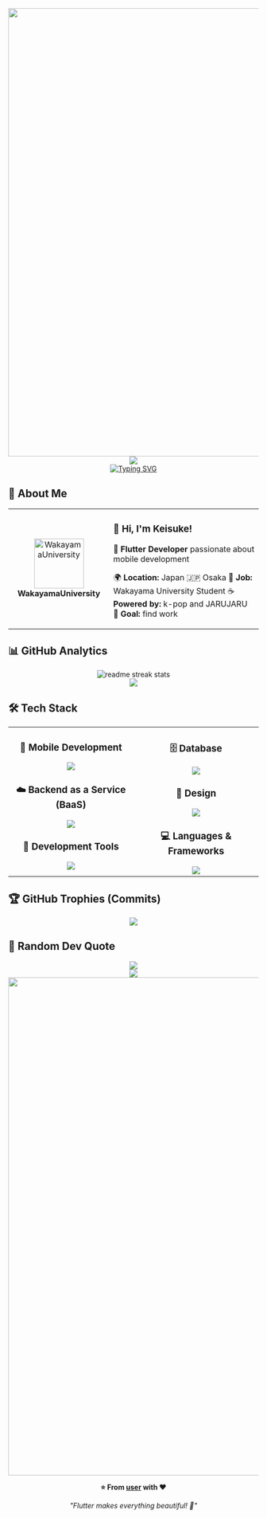 <div align="center">
  <img src="https://user-images.githubusercontent.com/74038190/212284100-561aa473-3905-4a80-b561-0d28506553ee.gif" width="900">
</div>

<div align="center">
  <img src=https://capsule-render.vercel.app/api?type=waving&height=199&color=timeGradient&text=Hello%20world&fontAlign=50&fontAlignY=45&animation=twinkling />
</div>

<div align="center">
  <a href="https://git.io/typing-svg"><img src="https://readme-typing-svg.herokuapp.com?font=Fira+Code&pause=1000&color=40AFC7&background=FFFFFF00&width=450&height=60&lines=%E2%9C%A8Welcome+to+my+profile+page%F0%9F%A4%A9;%F0%9F%91%8BPlease+take+your+time+%F0%9F%98%81;%E2%9C%8C%EF%B8%8F%ED%94%84%EB%A1%9C%ED%95%84+%ED%8E%98%EC%9D%B4%EC%A7%80%EC%97%90+%EC%98%A4%EC%8B%A0+%EA%B2%83%EC%9D%84+%ED%99%98%EC%98%81%ED%95%A9%EB%8B%88%EB%8B%A4%F0%9F%98%8A" alt="Typing SVG" /></a>
</div>

## 🌟 **About Me**

<div align="center">

<table>
<tr>
<td width="200" align="center">
<img src="https://www.wakayama-u.ac.jp/_files/00488693/mark01.gif" width="100" height="100" alt="WakayamaUniversity" />
<br><strong>WakayamaUniversity</strong>
</td>
<td width="400" align="left">

### 👋 **Hi, I'm Keisuke!**
🚀 **Flutter Developer** passionate about mobile development  

🌍 **Location:** Japan 🇯🇵 Osaka
💼 **Job:** Wakayama University Student
☕ **Powered by:** k-pop and JARUJARU
🎯 **Goal:** find work

</td>
</tr>
</table>

</div>

## 📊 **GitHub Analytics**

<div align="center">
  <img src="https://github-readme-streak-stats.herokuapp.com/?user=user&theme=transparent&border_radius=10&starting_year=2020" alt="readme streak stats" />
</div>

<div align="center">
  <img src="https://github-readme-activity-graph.vercel.app/graph?username=user&custom_title=User's%20GitHub%20Activity%20Graph&bg_color=0d1117&color=58a6ff&line=58a6ff&point=58a6ff&area=true&hide_border=true" />
</div>

## 🛠️ **Tech Stack**

<table align="center">
<tr>
<td width="50%" align="center" valign="top">

### 📱  **Mobile Development**
<img src="https://skillicons.dev/icons?i=flutter,dart" />

### ☁️  **Backend as a Service (BaaS)**
<img src="https://skillicons.dev/icons?i=supabase,firebase" />

### 🔧  **Development Tools**
<img src="https://skillicons.dev/icons?i=vscode,git,github,postman" />

</td>
<td width="50%" align="center" valign="top">

### 🗄️  **Database**
<img src="https://skillicons.dev/icons?i=postgresql,sqlite" />

### 🎨  **Design**
<img src="https://skillicons.dev/icons?i=figma,xd,photoshop" />

### 💻  **Languages & Frameworks**
<img src="https://skillicons.dev/icons?i=ruby,rails,js,ts,html,css" />

</td>
</tr>
</table>

## 🏆 **GitHub Trophies (Commits)**

<div align="center">
  <img src="https://github-profile-trophy.vercel.app/?username=user&theme=transparent&no-frame=true&no-bg=false&margin-w=4&column=7&rank=SECRET,SSS,SS,S,AAA,AA,A,B,C&title=Commit,Commits" />
</div>

## 💭 **Random Dev Quote**

<div align="center">
  <img src="https://quotes-github-readme.vercel.app/api?type=horizontal&theme=transparent" />
</div>

<div align="center">
  <img src="https://capsule-render.vercel.app/api?type=waving&color=gradient&customColorList=0,2,2,5,30&height=120&section=footer&animation=twinkling" />
</div>

<div align="center">
  <img src="https://user-images.githubusercontent.com/74038190/212284115-f47cd8ff-2ffb-4b04-b5bf-4d1c14c0247f.gif" width="1000">
  
  **⭐ From [user](https://github.com/user) with ❤️**
  
  *"Flutter makes everything beautiful! 🦋"*
</div>
